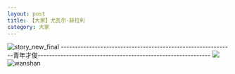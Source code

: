 ```yaml
---
layout: post
title: 【大家】尤瓦尔·赫拉利
category: 大家
---
```

![story_new_final](http://s1r3itzmh.hd-bkt.clouddn.com/img/story_new_final_0322.png)
-------------------------------------------------------------青年才俊-------------------------------------------------------------
![](http://s1r2k4uc5.hd-bkt.clouddn.com/img/men-history-220512-new-2.jpeg)
![wanshan](http://s1r3itzmh.hd-bkt.clouddn.com/img/wanshan.png)





  




